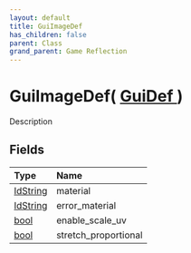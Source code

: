 ```yaml
---
layout: default
title: GuiImageDef
has_children: false
parent: Class
grand_parent: Game Reflection
---
```

# GuiImageDef( [ GuiDef ](/docs/game-reflection/classes/gui_def) )
Description 

## Fields

| Type | Name |
|:-------------|:--------------|
| [IdString](/docs/game-reflection/components/id_string) | material |
| [IdString](/docs/game-reflection/components/id_string) | error_material |
| [bool](/docs/game-reflection/components/bool) | enable_scale_uv |
| [bool](/docs/game-reflection/components/bool) | stretch_proportional |

